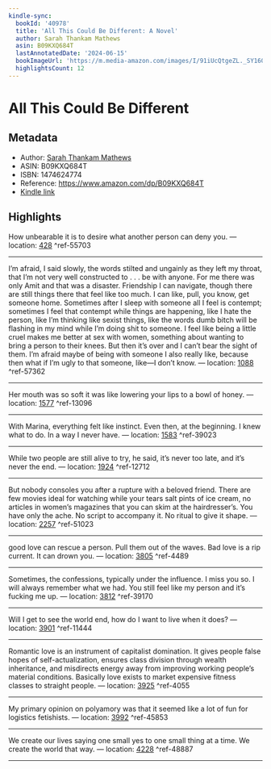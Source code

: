 ```yaml
---
kindle-sync:
  bookId: '40978'
  title: 'All This Could Be Different: A Novel'
  author: Sarah Thankam Mathews
  asin: B09KXQ684T
  lastAnnotatedDate: '2024-06-15'
  bookImageUrl: 'https://m.media-amazon.com/images/I/91iUcQtgeZL._SY160.jpg'
  highlightsCount: 12
---
```

# All This Could Be Different
## Metadata
* Author: [Sarah Thankam Mathews](https://www.amazon.comundefined)
* ASIN: B09KXQ684T
* ISBN: 1474624774
* Reference: https://www.amazon.com/dp/B09KXQ684T
* [Kindle link](kindle://book?action=open&asin=B09KXQ684T)

## Highlights
How unbearable it is to desire what another person can deny you. — location: [428](kindle://book?action=open&asin=B09KXQ684T&location=428) ^ref-55703

---
I’m afraid, I said slowly, the words stilted and ungainly as they left my throat, that I’m not very well constructed to . . . be with anyone. For me there was only Amit and that was a disaster. Friendship I can navigate, though there are still things there that feel like too much. I can like, pull, you know, get someone home. Sometimes after I sleep with someone all I feel is contempt; sometimes I feel that contempt while things are happening, like I hate the person, like I’m thinking like sexist things, like the words dumb bitch will be flashing in my mind while I’m doing shit to someone. I feel like being a little cruel makes me better at sex with women, something about wanting to bring a person to their knees. But then it’s over and I can’t bear the sight of them. I’m afraid maybe of being with someone I also really like, because then what if I’m ugly to that someone, like—I don’t know. — location: [1088](kindle://book?action=open&asin=B09KXQ684T&location=1088) ^ref-57362

---
Her mouth was so soft it was like lowering your lips to a bowl of honey. — location: [1577](kindle://book?action=open&asin=B09KXQ684T&location=1577) ^ref-13096

---
With Marina, everything felt like instinct. Even then, at the beginning. I knew what to do. In a way I never have. — location: [1583](kindle://book?action=open&asin=B09KXQ684T&location=1583) ^ref-39023

---
While two people are still alive to try, he said, it’s never too late, and it’s never the end. — location: [1924](kindle://book?action=open&asin=B09KXQ684T&location=1924) ^ref-12712

---
But nobody consoles you after a rupture with a beloved friend. There are few movies ideal for watching while your tears salt pints of ice cream, no articles in women’s magazines that you can skim at the hairdresser’s. You have only the ache. No script to accompany it. No ritual to give it shape. — location: [2257](kindle://book?action=open&asin=B09KXQ684T&location=2257) ^ref-51023

---
good love can rescue a person. Pull them out of the waves. Bad love is a rip current. It can drown you. — location: [3805](kindle://book?action=open&asin=B09KXQ684T&location=3805) ^ref-4489

---
Sometimes, the confessions, typically under the influence. I miss you so. I will always remember what we had. You still feel like my person and it’s fucking me up. — location: [3812](kindle://book?action=open&asin=B09KXQ684T&location=3812) ^ref-39170

---
Will I get to see the world end, how do I want to live when it does? — location: [3901](kindle://book?action=open&asin=B09KXQ684T&location=3901) ^ref-11444

---
Romantic love is an instrument of capitalist domination. It gives people false hopes of self-actualization, ensures class division through wealth inheritance, and misdirects energy away from improving working people’s material conditions. Basically love exists to market expensive fitness classes to straight people. — location: [3925](kindle://book?action=open&asin=B09KXQ684T&location=3925) ^ref-4055

---
My primary opinion on polyamory was that it seemed like a lot of fun for logistics fetishists. — location: [3992](kindle://book?action=open&asin=B09KXQ684T&location=3992) ^ref-45853

---
We create our lives saying one small yes to one small thing at a time. We create the world that way. — location: [4228](kindle://book?action=open&asin=B09KXQ684T&location=4228) ^ref-48887

---
